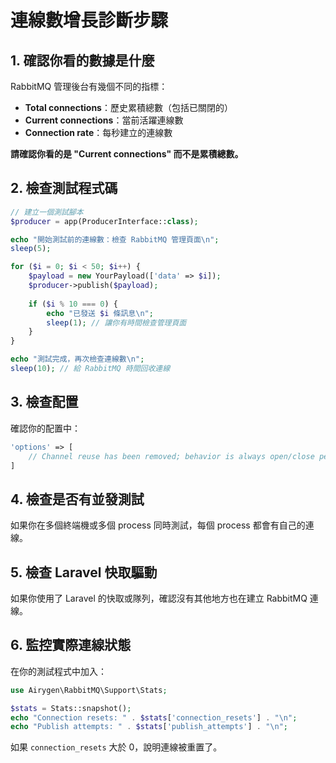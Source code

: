 # 連線數增長診斷步驟

## 1. 確認你看的數據是什麼

RabbitMQ 管理後台有幾個不同的指標：

- **Total connections**：歷史累積總數（包括已關閉的）
- **Current connections**：當前活躍連線數
- **Connection rate**：每秒建立的連線數

**請確認你看的是 "Current connections" 而不是累積總數。**

## 2. 檢查測試程式碼

```php
// 建立一個測試腳本
$producer = app(ProducerInterface::class);

echo "開始測試前的連線數：檢查 RabbitMQ 管理頁面\n";
sleep(5);

for ($i = 0; $i < 50; $i++) {
    $payload = new YourPayload(['data' => $i]);
    $producer->publish($payload);
    
    if ($i % 10 === 0) {
        echo "已發送 $i 條訊息\n";
        sleep(1); // 讓你有時間檢查管理頁面
    }
}

echo "測試完成，再次檢查連線數\n";
sleep(10); // 給 RabbitMQ 時間回收連線
```

## 3. 檢查配置

確認你的配置中：

```php
'options' => [
    // Channel reuse has been removed; behavior is always open/close per call
]
```

## 4. 檢查是否有並發測試

如果你在多個終端機或多個 process 同時測試，每個 process 都會有自己的連線。

## 5. 檢查 Laravel 快取驅動

如果你使用了 Laravel 的快取或隊列，確認沒有其他地方也在建立 RabbitMQ 連線。

## 6. 監控實際連線狀態

在你的測試程式中加入：

```php
use Airygen\RabbitMQ\Support\Stats;

$stats = Stats::snapshot();
echo "Connection resets: " . $stats['connection_resets'] . "\n";
echo "Publish attempts: " . $stats['publish_attempts'] . "\n";
```

如果 `connection_resets` 大於 0，說明連線被重置了。